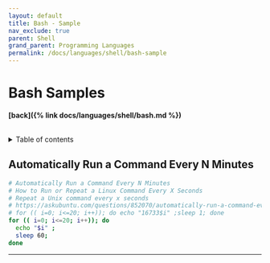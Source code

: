 ```yaml
---
layout: default
title: Bash - Sample
nav_exclude: true
parent: Shell
grand_parent: Programming Languages
permalink: /docs/languages/shell/bash-sample
---
```


# Bash Samples

__[back]({% link docs/languages/shell/bash.md %})__

<br/>
<details markdown="block">
  <summary>
    Table of contents
  </summary>
  {: .text-delta }
1. TOC
{:toc}
</details>


## Automatically Run a Command Every N Minutes

```bash
# Automatically Run a Command Every N Minutes
# How to Run or Repeat a Linux Command Every X Seconds
# Repeat a Unix command every x seconds
# https://askubuntu.com/questions/852070/automatically-run-a-command-every-5-minutes
# for (( i=0; i<=20; i++)); do echo "16733$i" ;sleep 1; done
for (( i=0; i<=20; i++)); do
  echo "$i" ;
  sleep 60;
done
```

----

[^1]: [...](https://www.google.com)


